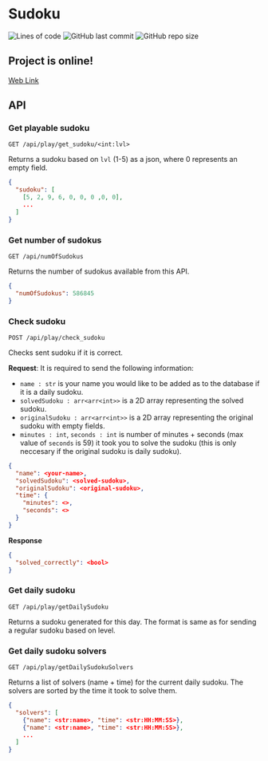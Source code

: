 # Sudoku
![Lines of code](https://img.shields.io/tokei/lines/github/NikolSkvarilova/Sudoku?color=7f6afc&style=for-the-badge)
![GitHub last commit](https://img.shields.io/github/last-commit/NikolSkvarilova/sudoku?color=6ac4fc&style=for-the-badge)
![GitHub repo size](https://img.shields.io/github/repo-size/NikolSkvarilova/sudoku?color=fc6a95&style=for-the-badge)
## Project is online!
[Web Link](http://sudoku.infero.site/)

## API

### Get playable sudoku
`GET /api/play/get_sudoku/<int:lvl>`

Returns a sudoku based on `lvl` (1-5) as a json, where 0 represents an empty field.
```json
{
  "sudoku": [
    [5, 2, 9, 6, 0, 0, 0 ,0, 0],
    ...
  ]
}
```

### Get number of sudokus
`GET /api/numOfSudokus`

Returns the number of sudokus available from this API.

```json
{
  "numOfSudokus": 586845
}
```

### Check sudoku
`POST /api/play/check_sudoku`

Checks sent sudoku if it is correct. 

**Request**: It is required to send the following information:
  * `name : str` is your name you would like to be added as to the database if it is a daily sudoku.
  * `solvedSudoku : arr<arr<int>>` is a 2D array representing the solved sudoku.
  * `originalSudoku : arr<arr<int>>` is a 2D array representing the original sudoku with empty fields.
  * `minutes : int`, `seconds : int` is number of minutes + seconds (max value of `seconds` is 59) it took you to solve the sudoku (this is only neccesary if the original sudoku is daily sudoku).

```json
{
  "name": <your-name>,
  "solvedSudoku": <solved-sudoku>,
  "originalSudoku": <original-sudoku>,
  "time": {
    "minutes": <>,
    "seconds": <>
  }
}
```

**Response**
```json
{
  "solved_correctly": <bool>
}
```

### Get daily sudoku
`GET /api/play/getDailySudoku`

Returns a sudoku generated for this day. The format is same as for sending a regular sudoku based on level.

### Get daily sudoku solvers
`GET /api/play/getDailySudokuSolvers`

Returns a list of solvers (name + time) for the current daily sudoku. The solvers are sorted by the time it took to solve them.

```json
{
  "solvers": [
    {"name": <str:name>, "time": <str:HH:MM:SS>},
    {"name": <str:name>, "time": <str:HH:MM:SS>},
    ...
  ]
}
```